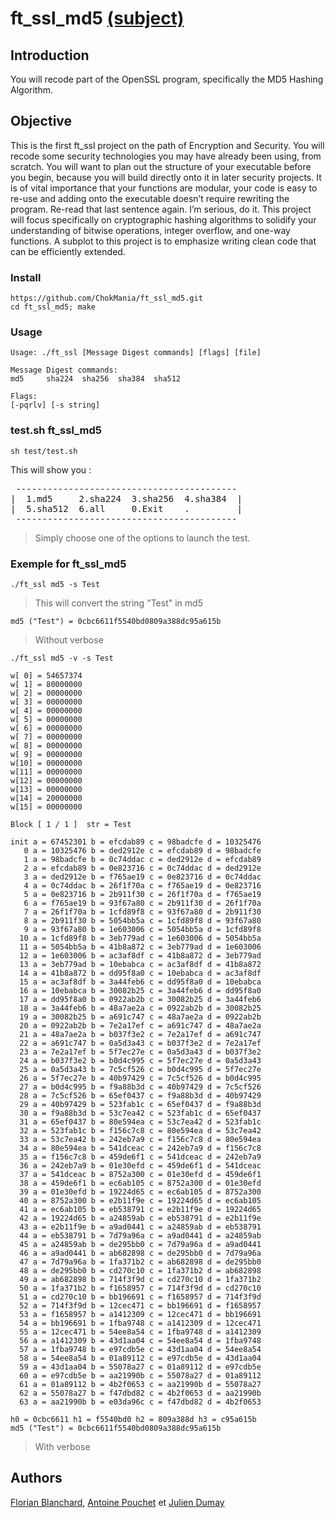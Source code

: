 
# ft_ssl_md5 [(subject)](https://cdn.intra.42.fr/pdf/pdf/13242/en.subject.pdf)

## Introduction

You will recode part of the OpenSSL program, specifically the MD5 Hashing Algorithm.

## Objective

This is the first ft_ssl project on the path of Encryption and Security. You will recode some security technologies you may have already been using, from scratch.
You will want to plan out the structure of your executable before you begin, because you will build directly onto it in later security projects. It is of vital importance that your functions are modular, your code is easy to re-use and adding onto the executable doesn’t require rewriting the program.
Re-read that last sentence again. I’m serious, do it.
This project will focus specifically on cryptographic hashing algorithms to solidify your understanding of bitwise operations, integer overflow, and one-way functions. A subplot to this project is to emphasize writing clean code that can be efficiently extended.

### Install
<pre>
<code>https://github.com/ChokMania/ft_ssl_md5.git</code>
<code>cd ft_ssl_md5; make</code>
</pre> 

### Usage
<pre><code>Usage: ./ft_ssl [Message Digest commands] [flags] [file]

Message Digest commands:
md5     sha224  sha256  sha384  sha512

Flags:
[-pqrlv] [-s string]
</code></pre>

### <span>test.sh</span> ft_ssl_md5
<pre><code>sh test/test.sh</code></pre>
This will show you :
<pre> ------------------------------------------
|  1.md5     2.sha224  3.sha256  4.sha384  |
|  5.sha512  6.all     0.Exit    .         |
 ------------------------------------------</pre>
 >Simply choose one of the options to launch the test.

### Exemple for ft_ssl_md5

<pre><code>./ft_ssl md5 -s Test</code></pre>
>This will convert the string "Test" in md5
<pre><code>md5 ("Test") = 0cbc6611f5540bd0809a388dc95a615b</code></pre>
> Without verbose

<pre><code>./ft_ssl md5 -v -s Test</code></pre>
<pre><code>w[ 0] = 54657374
w[ 1] = 80000000
w[ 2] = 00000000
w[ 3] = 00000000
w[ 4] = 00000000
w[ 5] = 00000000
w[ 6] = 00000000
w[ 7] = 00000000
w[ 8] = 00000000
w[ 9] = 00000000
w[10] = 00000000
w[11] = 00000000
w[12] = 00000000
w[13] = 00000000
w[14] = 20000000
w[15] = 00000000

Block [ 1 / 1 ]  str = Test

init a = 67452301 b = efcdab89 c = 98badcfe d = 10325476
   0 a = 10325476 b = ded2912e c = efcdab89 d = 98badcfe
   1 a = 98badcfe b = 0c74ddac c = ded2912e d = efcdab89
   2 a = efcdab89 b = 0e823716 c = 0c74ddac d = ded2912e
   3 a = ded2912e b = f765ae19 c = 0e823716 d = 0c74ddac
   4 a = 0c74ddac b = 26f1f70a c = f765ae19 d = 0e823716
   5 a = 0e823716 b = 2b911f30 c = 26f1f70a d = f765ae19
   6 a = f765ae19 b = 93f67a80 c = 2b911f30 d = 26f1f70a
   7 a = 26f1f70a b = 1cfd89f8 c = 93f67a80 d = 2b911f30
   8 a = 2b911f30 b = 5054bb5a c = 1cfd89f8 d = 93f67a80
   9 a = 93f67a80 b = 1e603006 c = 5054bb5a d = 1cfd89f8
  10 a = 1cfd89f8 b = 3eb779ad c = 1e603006 d = 5054bb5a
  11 a = 5054bb5a b = 41b8a872 c = 3eb779ad d = 1e603006
  12 a = 1e603006 b = ac3af8df c = 41b8a872 d = 3eb779ad
  13 a = 3eb779ad b = 10ebabca c = ac3af8df d = 41b8a872
  14 a = 41b8a872 b = dd95f8a0 c = 10ebabca d = ac3af8df
  15 a = ac3af8df b = 3a44feb6 c = dd95f8a0 d = 10ebabca
  16 a = 10ebabca b = 30082b25 c = 3a44feb6 d = dd95f8a0
  17 a = dd95f8a0 b = 0922ab2b c = 30082b25 d = 3a44feb6
  18 a = 3a44feb6 b = 48a7ae2a c = 0922ab2b d = 30082b25
  19 a = 30082b25 b = a691c747 c = 48a7ae2a d = 0922ab2b
  20 a = 0922ab2b b = 7e2a17ef c = a691c747 d = 48a7ae2a
  21 a = 48a7ae2a b = b037f3e2 c = 7e2a17ef d = a691c747
  22 a = a691c747 b = 0a5d3a43 c = b037f3e2 d = 7e2a17ef
  23 a = 7e2a17ef b = 5f7ec27e c = 0a5d3a43 d = b037f3e2
  24 a = b037f3e2 b = b0d4c995 c = 5f7ec27e d = 0a5d3a43
  25 a = 0a5d3a43 b = 7c5cf526 c = b0d4c995 d = 5f7ec27e
  26 a = 5f7ec27e b = 40b97429 c = 7c5cf526 d = b0d4c995
  27 a = b0d4c995 b = f9a88b3d c = 40b97429 d = 7c5cf526
  28 a = 7c5cf526 b = 65ef0437 c = f9a88b3d d = 40b97429
  29 a = 40b97429 b = 523fab1c c = 65ef0437 d = f9a88b3d
  30 a = f9a88b3d b = 53c7ea42 c = 523fab1c d = 65ef0437
  31 a = 65ef0437 b = 80e594ea c = 53c7ea42 d = 523fab1c
  32 a = 523fab1c b = f156c7c8 c = 80e594ea d = 53c7ea42
  33 a = 53c7ea42 b = 242eb7a9 c = f156c7c8 d = 80e594ea
  34 a = 80e594ea b = 541dceac c = 242eb7a9 d = f156c7c8
  35 a = f156c7c8 b = 459de6f1 c = 541dceac d = 242eb7a9
  36 a = 242eb7a9 b = 01e30efd c = 459de6f1 d = 541dceac
  37 a = 541dceac b = 8752a300 c = 01e30efd d = 459de6f1
  38 a = 459de6f1 b = ec6ab105 c = 8752a300 d = 01e30efd
  39 a = 01e30efd b = 19224d65 c = ec6ab105 d = 8752a300
  40 a = 8752a300 b = e2b11f9e c = 19224d65 d = ec6ab105
  41 a = ec6ab105 b = eb538791 c = e2b11f9e d = 19224d65
  42 a = 19224d65 b = a24859ab c = eb538791 d = e2b11f9e
  43 a = e2b11f9e b = a9ad0441 c = a24859ab d = eb538791
  44 a = eb538791 b = 7d79a96a c = a9ad0441 d = a24859ab
  45 a = a24859ab b = de295bb0 c = 7d79a96a d = a9ad0441
  46 a = a9ad0441 b = ab682898 c = de295bb0 d = 7d79a96a
  47 a = 7d79a96a b = 1fa371b2 c = ab682898 d = de295bb0
  48 a = de295bb0 b = cd270c10 c = 1fa371b2 d = ab682898
  49 a = ab682898 b = 714f3f9d c = cd270c10 d = 1fa371b2
  50 a = 1fa371b2 b = f1658957 c = 714f3f9d d = cd270c10
  51 a = cd270c10 b = bb196691 c = f1658957 d = 714f3f9d
  52 a = 714f3f9d b = 12cec471 c = bb196691 d = f1658957
  53 a = f1658957 b = a1412309 c = 12cec471 d = bb196691
  54 a = bb196691 b = 1fba9748 c = a1412309 d = 12cec471
  55 a = 12cec471 b = 54ee8a54 c = 1fba9748 d = a1412309
  56 a = a1412309 b = 43d1aa04 c = 54ee8a54 d = 1fba9748
  57 a = 1fba9748 b = e97cdb5e c = 43d1aa04 d = 54ee8a54
  58 a = 54ee8a54 b = 01a89112 c = e97cdb5e d = 43d1aa04
  59 a = 43d1aa04 b = 55078a27 c = 01a89112 d = e97cdb5e
  60 a = e97cdb5e b = aa21990b c = 55078a27 d = 01a89112
  61 a = 01a89112 b = 4b2f0653 c = aa21990b d = 55078a27
  62 a = 55078a27 b = f47dbd82 c = 4b2f0653 d = aa21990b
  63 a = aa21990b b = e03da96c c = f47dbd82 d = 4b2f0653

h0 = 0cbc6611 h1 = f5540bd0 h2 = 809a388d h3 = c95a615b
md5 ("Test") = 0cbc6611f5540bd0809a388dc95a615b
</code></pre>
> With verbose


## Authors
[Florian Blanchard](https://github.com/floblanc), [Antoine Pouchet](https://github.com/apouchet) et [Julien Dumay](https://github.com/ChokMania/)